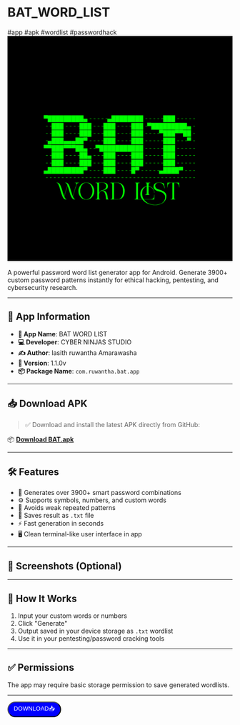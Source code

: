 # BAT_WORD_LIST 
#app #apk #wordlist #passwordhack
![logo](./logo7_24_225123.png)

A powerful password word list generator app for Android. Generate 3900+ custom password patterns instantly for ethical hacking, pentesting, and cybersecurity research.

---

## 📱 App Information

- **🧠 App Name**: BAT WORD LIST  
- **💻 Developer**: CYBER NINJAS STUDIO  
- **✍️ Author**: lasith ruwantha Amarawasha
- **🔢 Version**: 1.1.0v  
- **📦 Package Name**: `com.ruwantha.bat.app`

---

## 📥 Download APK

> ✅ Download and install the latest APK directly from GitHub:

📦 **[Download BAT.apk](./bat.apk)**

---

## 🛠️ Features

- 🔐 Generates over 3900+ smart password combinations
- ⚙️ Supports symbols, numbers, and custom words
- 🧠 Avoids weak repeated patterns
- 📄 Saves result as `.txt` file
- ⚡ Fast generation in seconds
- 🖥️ Clean terminal-like user interface in app

---

## 📸 Screenshots (Optional)
<!-- You can add screenshots here -->
<!-- ![screenshot1](screenshots/screen1.png) -->

---

## 📂 How It Works

1. Input your custom words or numbers
2. Click "Generate"
3. Output saved in your device storage as `.txt` wordlist
4. Use it in your pentesting/password cracking tools

---

## ✅ Permissions

The app may require basic storage permission to save generated wordlists.

---
<style>
  .app{
    display: flex;
    margin-left: auto;
    margin-right: auto;
    width: 100%;
    align-items: center;
    text-align: center;
  }
  button{
    align-items: center;
    text-align: center;
    background: blue;
    height: 35px;
    width: 120px;
    border-radius: 30px;
    color: #fff;
    font-style: bold;
    font-family: Sans-Serif,bold;
  }
  
</style>
<div class="app">
  <a href="https://raw.githubusercontent.com/ruwanth2754/BAT_WORD_LIST/bat.apk">
    <button>DOWNLOAD📥</button>
  </a>
</div>
